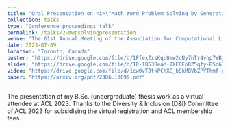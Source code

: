 ```yaml
---
title: "Oral Presentation on <i>\"Math Word Problem Solving by Generating Linguistic Variants of Problem Statements\"</i>"
collection: talks
type: "Conference proceedings talk"
permalink: /talks/2-mwpsolvingpresentation
venue: "The 61st Annual Meeting of the Association for Computational Linguistics (ACL 2023)"
date: 2023-07-09
location: "Toronto, Canada"
poster: "https://drive.google.com/file/d/1FfexZxsKqL0mw2cUy7hTr4vhp7WBjhRW/view?usp=sharing"
slides: "https://drive.google.com/file/d/1R-lB53BeaM-7XE0EoBZ5qfy-BSc61gup/view?usp=sharing"
video: "https://drive.google.com/file/d/1cw0vTJtkPChXC_bSkMBVbZPYThmf-p_5/view?usp=sharing"
paper: "https://arxiv.org/pdf/2306.13899.pdf"
---
```


The presentation of my B.Sc. (undergraduate) thesis work as a virtual attendee at ACL 2023. Thanks to the Diversity & Inclusion (D&I) Committee of ACL 2023 for subsidising the virtual registration and ACL membership fees.